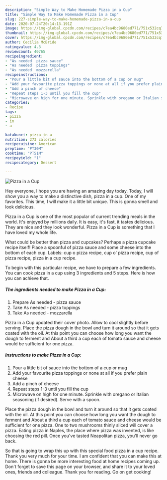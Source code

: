 ```yaml
---
description: "Simple Way to Make Homemade Pizza in a Cup"
title: "Simple Way to Make Homemade Pizza in a Cup"
slug: 227-simple-way-to-make-homemade-pizza-in-a-cup
date: 2020-07-24T20:14:13.191Z
image: https://img-global.cpcdn.com/recipes/c7ea4bc9680ed771/751x532cq70/pizza-in-a-cup-recipe-main-photo.jpg
thumbnail: https://img-global.cpcdn.com/recipes/c7ea4bc9680ed771/751x532cq70/pizza-in-a-cup-recipe-main-photo.jpg
cover: https://img-global.cpcdn.com/recipes/c7ea4bc9680ed771/751x532cq70/pizza-in-a-cup-recipe-main-photo.jpg
author: Cecilia McBride
ratingvalue: 4.3
reviewcount: 40765
recipeingredient:
- "As needed  pizza sauce"
- "As needed  pizza toppings"
- "As needed  mozzarella"
recipeinstructions:
- "Pour a little bit of sauce into the bottom of a cup or mug"
- "Add your favourite pizza toppings or none at all if you prefer plain cheese"
- "Add a pinch of cheese"
- "Repeat steps 1-3 until you fill the cup"
- "Microwave on high for one minute. Sprinkle with oregano or Italian seasoning (if desired). Serve with a spoon."
categories:
- Recipe
tags:
- pizza
- in
- a

katakunci: pizza in a 
nutrition: 273 calories
recipecuisine: American
preptime: "PT30M"
cooktime: "PT51M"
recipeyield: "1"
recipecategory: Dessert

---
```



![Pizza in a Cup](https://img-global.cpcdn.com/recipes/c7ea4bc9680ed771/751x532cq70/pizza-in-a-cup-recipe-main-photo.jpg)

Hey everyone, I hope you are having an amazing day today. Today, I will show you a way to make a distinctive dish, pizza in a cup. One of my favorites. This time, I will make it a little bit unique. This is gonna smell and look delicious.

Pizza in a Cup is one of the most popular of current trending meals in the world. It's enjoyed by millions daily. It is easy, it's fast, it tastes delicious. They are nice and they look wonderful. Pizza in a Cup is something that I have loved my whole life.

What could be better than pizza and cupcakes? Perhaps a pizza cupcake recipe itself! Place a spoonful of pizza sauce and some cheese into the bottom of each cup. Labels: cup o pizza recipe, cup o&#39; pizza recipe, cup of pizza recipe, pizza in a cup recipe.


To begin with this particular recipe, we have to prepare a few ingredients. You can cook pizza in a cup using 3 ingredients and 5 steps. Here is how you can achieve that.

<!--inarticleads1-->

##### The ingredients needed to make Pizza in a Cup:

1. Prepare As needed - pizza sauce
1. Take As needed - pizza toppings
1. Take As needed - mozzarella


Pizza in a Cup updated their cover photo. Allow to cool slightly before serving. Place the pizza dough in the bowl and turn it around so that it gets coated with the oil. At this point you can choose how long you want the dough to ferment and About a third a cup each of tomato sauce and cheese would be sufficient for one pizza. 

<!--inarticleads2-->

##### Instructions to make Pizza in a Cup:

1. Pour a little bit of sauce into the bottom of a cup or mug
1. Add your favourite pizza toppings or none at all if you prefer plain cheese
1. Add a pinch of cheese
1. Repeat steps 1-3 until you fill the cup
1. Microwave on high for one minute. Sprinkle with oregano or Italian seasoning (if desired). Serve with a spoon.


Place the pizza dough in the bowl and turn it around so that it gets coated with the oil. At this point you can choose how long you want the dough to ferment and About a third a cup each of tomato sauce and cheese would be sufficient for one pizza. One to two mushrooms thinly sliced will cover a pizza. Eating pizza in Naples, the place where pizza was invented, is like choosing the red pill. Once you&#39;ve tasted Neapolitan pizza, you&#39;ll never go back. 

So that is going to wrap this up with this special food pizza in a cup recipe. Thank you very much for your time. I am confident that you can make this at home. There is gonna be more interesting food at home recipes coming up. Don't forget to save this page on your browser, and share it to your loved ones, friends and colleague. Thank you for reading. Go on get cooking!
